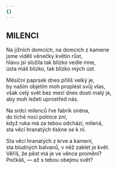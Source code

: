 ```yaml
---
{}
---
```


## MILENCI  

Na jižních domcích, na domcích z kamene  
jsme viděli věnečky květin růst,  
hlavu jsi složila tak blízko vedle mne,  
ústa máš blízko, tak blízko mých úst.  

Měsíční paprsek dnes příliš velký je,  
by naším objetím moh proplést svůj vlas,  
však celý svět bez mezí dnes dosti malý je,  
aby moh ležeti uprostřed nás.  

Na srdci milenců řve fabrik siréna,  
do tiché noci polnice zní,  
když ruka má za tebou odchází, milená,  
sta věcí hranatých tiskne se k ní.  

Sta věcí hranatých z krve a kamení,  
sta bludných balvanů, v něž zaklet je květ.  
Věříš, že pěst má je ve věnce promění?  
Počkáš, — až s tebou obejmu svět?
